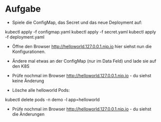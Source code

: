 # Aufgabe

* Spiele die ConfigMap, das Secret und das neue Deployment auf:

kubectl apply -f configmap.yaml
kubectl apply -f secret.yaml
kubectl apply -f deployment.yaml

* Öffne den Browser http://helloworld.127.0.0.1.nip.io hier siehst nun die Konfigurationen.

* Ändere mal etwas an der ConfigMap (nur im Data Feld) und lade sie auf den K8S

* Prüfe nochmal im Browser http://helloworld.127.0.0.1.nip.io - du siehst keine Änderung

* Lösche alle helloworld Pods:

kubectl delete pods -n demo -l app=helloworld

* Prüfe nochmal im Browser http://helloworld.127.0.0.1.nip.io - du siehst die Änderungen

